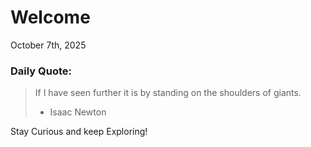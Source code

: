 # Welcome

October 7th, 2025

### Daily Quote:
> If I have seen further it is by standing on the shoulders of giants.
> 	- Isaac Newton

Stay Curious and keep Exploring!
